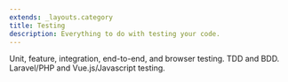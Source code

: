 ```yaml
---
extends: _layouts.category
title: Testing
description: Everything to do with testing your code.
---
```


Unit, feature, integration, end-to-end, and browser testing. TDD and BDD. Laravel/PHP and Vue.js/Javascript testing.
